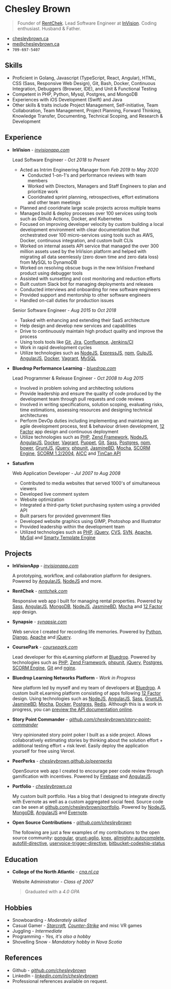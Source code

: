 Chesley Brown
======
> Founder of [RentChek](https://rentchek.com). Lead Software Engineer at [InVision](https://www.invisionapp.com). Coding enthusiast. Husband & Father.

- [chesleybrown.ca](http://chesleybrown.ca)
- [me@chesleybrown.ca](mailto:me@chesleybrown.ca)
- `709-697-5407`


## Skills

- Proficient in Golang, Javascript (TypeScript, React, Angular), HTML, CSS (Sass, Responsive Web Design), Git, Bash, Docker, Continuous Integration, Debuggers (Browser, IDE), and Unit & Functional Testing
- Competent in PHP, Python, Mysql, Postgres, and MongoDB
- Experiences with iOS Development (Swift) and Java
- Other skills & traits include Project Management, Self-initiative, Team Collaboration, Team Management, Project Planning, Forward Thinking, Knowledge Transfer, Documenting, Technical Scoping, and Research & Development


## Experience

- **InVision** - _[invisionapp.com](http://invisionapp.com)_

	Lead Software Engineer - _Oct 2018 to Present_

	- Acted as Intrim Engineering Manager from _Feb 2019 to May 2020_
	  - Conducted 1-on-1's and performance reviews with team members
	  - Worked with Directors, Managers and Staff Engineers to plan and prioritize work
	  - Cooridnated sprint planning, retrospectives, effort estimations and other team meetings
	- Planned and cooridnate large scale projects across multiple teams
	- Managed build & deploy processes over 100 services using tools such as Github Actions, Docker, and Kubernetes
	- Focused on improving developer velocity by custom building a local development environment with clear documentation that orchestrated over 100 micro-services using tools such as AWS, Docker, continuous integration, and custom built CLIs
	- Worked on internal assets API service that managed the over 300 million assets used by the InVision platform and helped with migrating all data seemlessly (zero down time and zero data loss) from MySQL to DynamoDB
	- Worked on resolving obscue bugs in the new InVision Freehand product using debugger tools
	- Assisted with sunsetting and cost monitoring and reduction efforts
	- Built custom Slack bot for managing deployments and releases
	- Conducted interviews and onboarding for new software engineers
	- Provided support and mentorship to other software engineers
	- Handled on-call duties for production issues

	Senior Software Engineer - _Aug 2015 to Oct 2018_

	- Tasked with enhancing and extending their SaaS architecture
	- Help design and develop new services and capabilities
	- Drive to continuously maintain high product quality and improve the process
	- Using tools tools like [Git](http://git-scm.com), [Jira](https://www.atlassian.com/software/jira), [Confluence](https://confluence.atlassian.com), [Jenkins/CI](https://jenkins-ci.org)
	- Work in rapid development cycles
	- Utilize technologies such as [NodeJS](http://nodejs.org), [ExpressJS](http://expressjs.com), [npm](https://www.npmjs.org), [GulpJS](http://gulpjs.com), [AngularJS](https://angularjs.org), [Docker](https://www.docker.com), [Vagrant](http://www.vagrantup.com), [MySQL](https://www.mysql.com)

- **Bluedrop Performance Learning** - _[bluedrop.com](http://www.bluedrop.com)_

	Lead Programmer & Release Engineer - _Oct 2008 to Aug 2015_

	- Involved in problem solving and architecting solutions
	- Provide leadership and ensure the quality of code produced by the development team through pull requests and code reviews
	- Involved in writing specifications, solution scoping, evaluating risks, time estimations, assessing resources and designing technical architectures
	- Perform DevOp duties including implementing and maintaining an agile development process, test & behaviour driven development, [12 Factor](http://12factor.net) app design and continuous deployment
	- Utilize technologies such as [PHP](https://php.net), [Zend Framework](http://framework.zend.com), [NodeJS](http://nodejs.org), [AngularJS](https://angularjs.org), [Docker](http://docker.io), [Vagrant](http://www.vagrantup.com), [Puppet](http://puppetlabs.com), [Git](http://git-scm.com), [Sass](http://sass-lang.com), [Postgres](http://www.postgresql.org), [npm](https://www.npmjs.org), [bower](http://bower.io), [GruntJS](http://gruntjs.com), [jQuery](http://jquery.com), [phpunit](http://phpunit.de), [JasmineBD](http://jasmine.github.io), [Mocha](http://mochajs.org), [SCORM Engine](http://scorm.com/engine), [SCORM 1.2/2004](http://en.wikipedia.org/wiki/Sharable_Content_Object_Reference_Model), [AICC](http://en.wikipedia.org/wiki/Aviation_Industry_Computer-Based_Training_Committee) and [TinCan API](http://tincanapi.com)

- **Satusfirm**

	Web Application Developer - _Jul 2007 to Aug 2008_

	- Contributed to media websites that served 1000's of simultaneous viewers
	- Developed live comment system
	- Website optimization
	- Integrated a third-party ticket purchasing system using a provided API
	- Built parsers for provided government files
	- Developed website graphics using GIMP, Photoshop and Illustrator
	- Provided leadership within the development team
	- Utilized technologies such as [PHP](https://php.net), [jQuery](http://jquery.com), [CVS](http://www.nongnu.org/cvs/), [SVN](http://subversion.apache.org), [Apache](https://httpd.apache.org), [MySql](http://www.mysql.com) and [Smarty Template Engine](http://www.smarty.net)


## Projects

- **InVisionApp** - _[invisionapp.com](https://invisionapp.com)_

	A prototyping, workflow, and collaboration platform for designers. Powered by [AngularJS](https://angularjs.org), [NodeJS](http://nodejs.org) and more.

- **RentChek** - _[rentchek.com](https://rentchek.com)_

	Responsive web app I built for managing rental properties. Powered by [Sass](http://sass-lang.com), [AngularJS](https://angularjs.org), [MongoDB](http://mongodb.org), [NodeJS](http://nodejs.org), [JasmineBD](http://jasmine.github.io), [Mocha](http://mochajs.org) and [12 Factor](http://12factor.net) app design.

- **Synapsie** - _[synapsie.com](https://github.com/chesleybrown/synapsie)_

	Web service I created for recording life memories. Powered by [Python](https://www.python.org), [Django](https://www.djangoproject.com), [Apache](https://httpd.apache.org) and [jQuery](http://jquery.com).

- **CoursePark** - _[coursepark.com](https://www.coursepark.com)_

	Lead developer for this eLearning platform at [Bluedrop](http://www.bluedrop.com). Powered by technologies such as [PHP](https://php.net), [Zend Framework](http://framework.zend.com), [phpunit](http://phpunit.de), [jQuery](http://jquery.com), [Postgres](http://www.postgresql.org), [SCORM Engine](http://scorm.com/engine), [Git](http://git-scm.com) and [nginx](http://nginx.org).

- **Bluedrop Learning Networks Platform** - _Work in Progress_

	New platform led by myself and my team of developers at [Bluedrop](http://www.bluedrop.com). A custom built eLearning platform consisting of apps following [12 Factor](http://12factor.net) design. Using technologies such as [NodeJS](http://nodejs.org), [AngularJS](https://angularjs.org), [Sass](http://sass-lang.com), [GruntJS](http://gruntjs.com), [JasmineBD](http://jasmine.github.io), [Mocha](http://mochajs.org), [Docker](http://docker.io), [Postgres](http://www.postgresql.org), [Redis](http://redis.io). Although this is a work in progress, you can [preview the API documentation online](http://bln-docs.coursepark.com).

- **Story Point Commander** - _[github.com/chesleybrown/story-point-commander](https://github.com/chesleybrown/story-point-commander)_

	Very opinionated story point poker I built as a side project. Allows collaboratively estimating stories by thinking about the solution effort + additional testing effort + risk level. Easily deploy the application yourself for free using Vercel.

- **PeerPerks** - _[chesleybrown.github.io/peerperks](http://chesleybrown.github.io/peerperks/)_

	OpenSource web app I created to encourage peer code review through gamification with incentives. Powered by [Firebase](http://firebase.com) and [AngularJS](https://angularjs.org).

- **Portfolio** - _[chesleybrown.ca](http://chesleybrown.ca)_

	My custom built portfolio. Has a blog that I designed to integrate directly with Evernote as well as a custom aggregated social feed. Source code can be seen at [github.com/chesleybrown/portfolio](https://github.com/chesleybrown/portfolio). Powered by [NodeJS](http://nodejs.org), [MongoDB](http://mongodb.org), [AngularJS](https://angularjs.org) and [Evernote](https://evernote.com).

- **Open Source Contributions** - _[github.com/chesleybrown](https://github.com/chesleybrown)_

	The following are just a few examples of my contributions to the open source community:
	[pongular](https://github.com/FungusHumungus/pongular), [grunt-aglio](https://github.com/arbus/grunt-aglio), [knex](https://github.com/tgriesser/knex), [allmighty-autocomplete](https://github.com/JustGoscha/allmighty-autocomplete), [autofill-directive](https://github.com/chesleybrown/autofill-directive), [uservoice-trigger-directive](https://github.com/chesleybrown/uservoice-trigger-directive), [bitbucket-codeship-status](https://github.com/chesleybrown/bitbucket-codeship-status)


## Education

- **College of the North Atlantic** - _[cna.nl.ca](http://www.cna.nl.ca)_

	Website Administrator - _Class of 2007_
	> Graduated with a _4.0 GPA_


## Hobbies

- Snowboarding - _Moderately skilled_
- Casual Gamer - _[Starcraft](http://starcraft2.com), [Counter-Strike](http://blog.counter-strike.net)_ and misc VR games
- Juggling - _Intermediate_
- Programming - _Yes, it's also a hobby_
- Shovelling Snow - _Mandatory hobby in Nova Scotia_

## References

- Github - _[github.com/chesleybrown](https://github.com/chesleybrown)_
- LinkedIn - _[linkedin.com/in/chesleybrown](http://www.linkedin.com/in/chesleybrown)_
- Professional references available on request.
